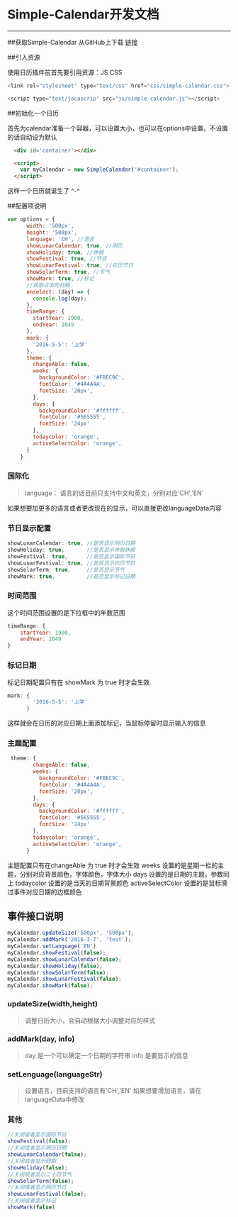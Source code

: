 
# Simple-Calendar开发文档



---
##获取Simple-Calendar
从GitHub上下载 [链接](https://github.com/Lixucheng/Simple-Calendar)

##引入资源

使用日历插件前首先要引用资源：JS CSS
```javascript
<link rel="stylesheet" type="text/css" href="css/simple-calendar.css">

<script type="text/jacascrip" src="js/simple-calendar.js"></script>
```

##初始化一个日历

首先为calendar准备一个容器，可以设置大小，也可以在options中设置，不设置的话自动设为默认
```html
  <div id='container'></div>
```
```html
  <script>
    var myCalendar = new SimpleCalendar('#container');
  </script>
```
这样一个日历就诞生了 ^-^

##配置项说明
```javascript
var options = {
      width: '500px',
      height: '500px',
      language: 'CH', //语言
      showLunarCalendar: true, //阴历
      showHoliday: true, //休假
      showFestival: true, //节日
      showLunarFestival: true, //农历节日
      showSolarTerm: true, //节气
      showMark: true, //标记
      //获取点击的日期
      onselect: (day) => {
        console.log(day);
      },
      timeRange: {
        startYear: 1900,
        endYear: 2049
      },
      mark: {
        '2016-5-5': '上学'
      },
      theme: {
        changeAble: false,
        weeks: {
          backgroundColor: '#FBEC9C',
          fontColor: '#4A4A4A',
          fontSize: '20px',
        },
        days: {
          backgroundColor: '#ffffff',
          fontColor: '#565555',
          fontSize: '24px'
        },
        todaycolor: 'orange',
        activeSelectColor: 'orange',
      }
    }
```
### 国际化
> language：
语言的话目前只支持中文和英文，分别对应'CH','EN'

如果想要加更多的语言或者更改现在的显示，可以直接更改languageData内容

### 节日显示配置
```javascript
showLunarCalendar: true, //是否显示阴历日期
showHoliday: true,       //是否显示休假休假
showFestival: true,      //是否显示国际节日
showLunarFestival: true, //是否显示农历节日
showSolarTerm: true,     //是否显示节气
showMark: true,          //是否显示标记日期

```

### 时间范围
这个时间范围设置的是下拉框中的年数范围
```javascript
timeRange: {
    startYear: 1900,
    endYear: 2049
}
```
### 标记日期
标记日期配置只有在 showMark 为 true 时才会生效

```javascript
mark: {
        '2016-5-5': '上学'
      }
```
这样就会在日历的对应日期上面添加标记，当鼠标停留时显示输入的信息

### 主题配置


```javascript
 theme: {
        changeAble: false,
        weeks: {
          backgroundColor: '#FBEC9C',
          fontColor: '#4A4A4A',
          fontSize: '20px',
        },
        days: {
          backgroundColor: '#ffffff',
          fontColor: '#565555',
          fontSize: '24px'
        },
        todaycolor: 'orange',
        activeSelectColor: 'orange',
      }
```
主题配置只有在changeAble 为 true 时才会生效
weeks 设置的是星期一栏的主题，分别对应背景颜色，字体颜色，字体大小
days  设置的是日期的主题，参数同上
todaycolor 设置的是当天的日期背景颜色
activeSelectColor 设置的是鼠标滑过事件对应日期的边框颜色

## 事件接口说明

```javascript
myCalendar.updateSize('500px', '500px');
myCalendar.addMark('2016-3-7', 'test');
myCalendar.setLanguage('EN')
myCalendar.showFestival(false);
myCalendar.showLunarCalendar(false);
myCalendar.showHoliday(false);
myCalendar.showSolarTerm(false);
myCalendar.showLunarFestival(false);
myCalendar.showMark(false);
```

### updateSize(width,height)
>调整日历大小，会自动根据大小调整对应的样式

### addMark(day, info)
>day   是一个可以确定一个日期的字符串
info  是要显示的信息

### setLenguage(languageStr)
>设置语言，目前支持的语言有'CH','EN'
如果想要增加语言，请在languageData中修改

### 其他

```javascript
//关闭或者显示国际节日
showFestival(false); 
//关闭或者显示阴历日期
showLunarCalendar(false);
//关闭或者显示假期
showHoliday(false);
//关闭或者显示二十四节气
showSolarTerm(false);
//关闭或者显示阴历节日
showLunarFestival(false);
//关闭或者显示标记
showMark(false)
```















